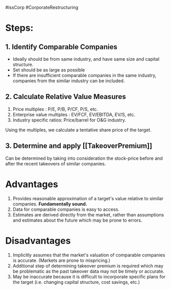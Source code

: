 #issCorp #CorporateRestructuring 

# Steps:
## 1. Identify Comparable Companies
 - Ideally should be from same industry, and have same size and capital structure. 
 - Set should be as large as possible 
 - If there are insufficient comparable companies in the same industry, companies from the similar industry can be included. 

## 2. Calculate Relative Value Measures 
1. Price multiples : P/E, P/B, P/CF, P/S, etc.
2. Enterprise value multiples : EV/FCF, EV/EBITDA, EV/S, etc.
3. Industry specific ratios: Price/barrel for O&G industry.

Using the multiples, we calculate a tentative share price of the target. 
## 3. Determine and apply [[TakeoverPremium]]
Can be determined by taking into consideration the stock-price before and after the recent takeovers of similar companies.  

# Advantages 
1. Provides reasonable approximation of a target's value relative to similar companies. **Fundamentally sound.**
2. Data for comparable companies is easy to access. 
3. Estimates are derived directly from the market, rather than assumptions and estimates about the future which may be prone to errors. 

# Disadvantages 
1. Implicitly assumes that the market's valuation of comparable companies is accurate. (Markets are prone to mispricing.)
2. Additional step of determining takeover premium is required which may be problematic as the past takeover data may not be timely or accurate. 
3. May be inaccurate because it is difficult to incorporate specific plans for the target (i.e. changing capital structure, cost savings, etc.)